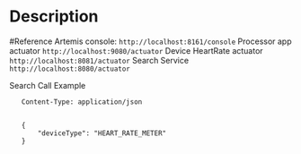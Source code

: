# Description



#Reference
Artemis console:
```http://localhost:8161/console```
Processor app actuator
```http://localhost:9080/actuator```
Device HeartRate actuator
```http://localhost:8081/actuator```
Search Service
```http://localhost:8080/actuator```

Search Call Example
```POST http://localhost:8080/api/v1/search
   Content-Type: application/json
   
   
   {
       "deviceType": "HEART_RATE_METER"
   }
   
```